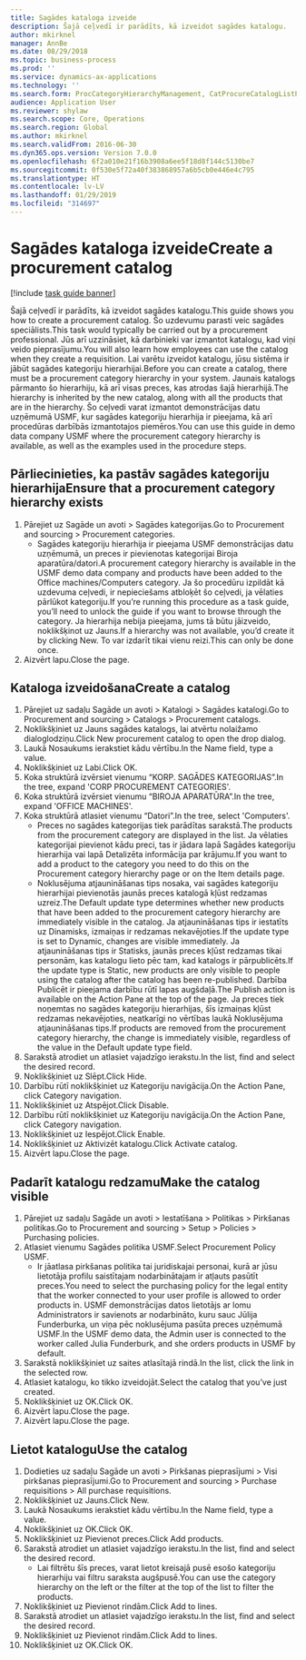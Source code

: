 ```yaml
---
title: Sagādes kataloga izveide
description: Šajā ceļvedī ir parādīts, kā izveidot sagādes katalogu.
author: mkirknel
manager: AnnBe
ms.date: 08/29/2018
ms.topic: business-process
ms.prod: ''
ms.service: dynamics-ax-applications
ms.technology: ''
ms.search.form: ProcCategoryHierarchyManagement, CatProcureCatalogListPage, CatProcureCatalogCreate, CatProcureCatalogEdit, SysPolicyListPage, SysPolicy, CatCatalogPolicyRule, PurchReqTableListPage, PurchReqCreate, PurchReqTable, PurchReqAddItem
audience: Application User
ms.reviewer: shylaw
ms.search.scope: Core, Operations
ms.search.region: Global
ms.author: mkirknel
ms.search.validFrom: 2016-06-30
ms.dyn365.ops.version: Version 7.0.0
ms.openlocfilehash: 6f2a010e21f16b3908a6ee5f18d8f144c5130be7
ms.sourcegitcommit: 0f530e5f72a40f383868957a6b5cb0e446e4c795
ms.translationtype: HT
ms.contentlocale: lv-LV
ms.lasthandoff: 01/29/2019
ms.locfileid: "314697"
---
```

# <a name="create-a-procurement-catalog"></a><span data-ttu-id="078d1-103">Sagādes kataloga izveide</span><span class="sxs-lookup"><span data-stu-id="078d1-103">Create a procurement catalog</span></span>

[!include [task guide banner](../../includes/task-guide-banner.md)]

<span data-ttu-id="078d1-104">Šajā ceļvedī ir parādīts, kā izveidot sagādes katalogu.</span><span class="sxs-lookup"><span data-stu-id="078d1-104">This guide shows you how to create a procurement catalog.</span></span> <span data-ttu-id="078d1-105">Šo uzdevumu parasti veic sagādes speciālists.</span><span class="sxs-lookup"><span data-stu-id="078d1-105">This task would typically be carried out by a procurement professional.</span></span> <span data-ttu-id="078d1-106">Jūs arī uzzināsiet, kā darbinieki var izmantot katalogu, kad viņi veido pieprasījumu.</span><span class="sxs-lookup"><span data-stu-id="078d1-106">You will also learn how employees can use the catalog when they create a requisition.</span></span> <span data-ttu-id="078d1-107">Lai varētu izveidot katalogu, jūsu sistēma ir jābūt sagādes kategoriju hierarhijai.</span><span class="sxs-lookup"><span data-stu-id="078d1-107">Before you can create a catalog, there must be a procurement category hierarchy in your system.</span></span> <span data-ttu-id="078d1-108">Jaunais katalogs pārmanto šo hierarhiju, kā arī visas preces, kas atrodas šajā hierarhijā.</span><span class="sxs-lookup"><span data-stu-id="078d1-108">The hierarchy is inherited by the new catalog, along with all the products that are in the hierarchy.</span></span> <span data-ttu-id="078d1-109">Šo ceļvedi varat izmantot demonstrācijas datu uzņēmumā USMF, kur sagādes kategoriju hierarhija ir pieejama, kā arī procedūras darbībās izmantotajos piemēros.</span><span class="sxs-lookup"><span data-stu-id="078d1-109">You can use this guide in demo data company USMF where the procurement category hierarchy is available, as well as the examples used in the procedure steps.</span></span>


## <a name="ensure-that-a-procurement-category-hierarchy-exists"></a><span data-ttu-id="078d1-110">Pārliecinieties, ka pastāv sagādes kategoriju hierarhija</span><span class="sxs-lookup"><span data-stu-id="078d1-110">Ensure that a procurement category hierarchy exists</span></span>
1. <span data-ttu-id="078d1-111">Pārejiet uz Sagāde un avoti > Sagādes kategorijas.</span><span class="sxs-lookup"><span data-stu-id="078d1-111">Go to Procurement and sourcing > Procurement categories.</span></span>
    * <span data-ttu-id="078d1-112">Sagādes kategoriju hierarhija ir pieejama USMF demonstrācijas datu uzņēmumā, un preces ir pievienotas kategorijai Biroja aparatūra/datori.</span><span class="sxs-lookup"><span data-stu-id="078d1-112">A procurement category hierarchy is available in the USMF demo data company and products have been added to the Office machines/Computers category.</span></span> <span data-ttu-id="078d1-113">Ja šo procedūru izpildāt kā uzdevuma ceļvedi, ir nepieciešams atbloķēt šo ceļvedi, ja vēlaties pārlūkot kategoriju.</span><span class="sxs-lookup"><span data-stu-id="078d1-113">If you’re running this procedure as a task guide, you’ll need to unlock the guide if you want to browse through the category.</span></span> <span data-ttu-id="078d1-114">Ja hierarhija nebija pieejama, jums tā būtu jāizveido, noklikšķinot uz Jauns.</span><span class="sxs-lookup"><span data-stu-id="078d1-114">If a hierarchy was not available, you’d create it by clicking New.</span></span> <span data-ttu-id="078d1-115">To var izdarīt tikai vienu reizi.</span><span class="sxs-lookup"><span data-stu-id="078d1-115">This can only be done once.</span></span>  
2. <span data-ttu-id="078d1-116">Aizvērt lapu.</span><span class="sxs-lookup"><span data-stu-id="078d1-116">Close the page.</span></span>

## <a name="create-a-catalog"></a><span data-ttu-id="078d1-117">Kataloga izveidošana</span><span class="sxs-lookup"><span data-stu-id="078d1-117">Create a catalog</span></span>
1. <span data-ttu-id="078d1-118">Pārejiet uz sadaļu Sagāde un avoti > Katalogi > Sagādes katalogi.</span><span class="sxs-lookup"><span data-stu-id="078d1-118">Go to Procurement and sourcing > Catalogs > Procurement catalogs.</span></span>
2. <span data-ttu-id="078d1-119">Noklikšķiniet uz Jauns sagādes katalogs, lai atvērtu nolaižamo dialoglodziņu.</span><span class="sxs-lookup"><span data-stu-id="078d1-119">Click New procurement catalog to open the drop dialog.</span></span>
3. <span data-ttu-id="078d1-120">Laukā Nosaukums ierakstiet kādu vērtību.</span><span class="sxs-lookup"><span data-stu-id="078d1-120">In the Name field, type a value.</span></span>
4. <span data-ttu-id="078d1-121">Noklikšķiniet uz Labi.</span><span class="sxs-lookup"><span data-stu-id="078d1-121">Click OK.</span></span>
5. <span data-ttu-id="078d1-122">Koka struktūrā izvērsiet vienumu “KORP. SAGĀDES KATEGORIJAS”.</span><span class="sxs-lookup"><span data-stu-id="078d1-122">In the tree, expand 'CORP PROCUREMENT CATEGORIES'.</span></span>
6. <span data-ttu-id="078d1-123">Koka struktūrā izvērsiet vienumu “BIROJA APARATŪRA”.</span><span class="sxs-lookup"><span data-stu-id="078d1-123">In the tree, expand 'OFFICE MACHINES'.</span></span>
7. <span data-ttu-id="078d1-124">Koka struktūrā atlasiet vienumu “Datori”.</span><span class="sxs-lookup"><span data-stu-id="078d1-124">In the tree, select 'Computers'.</span></span>
    * <span data-ttu-id="078d1-125">Preces no sagādes kategorijas tiek parādītas sarakstā.</span><span class="sxs-lookup"><span data-stu-id="078d1-125">The products from the procurement category are displayed in the list.</span></span> <span data-ttu-id="078d1-126">Ja vēlaties kategorijai pievienot kādu preci, tas ir jādara lapā Sagādes kategoriju hierarhija vai lapā Detalizēta informācija par krājumu.</span><span class="sxs-lookup"><span data-stu-id="078d1-126">If you want to add a product to the category you need to do this on the Procurement category hierarchy page or on the Item details page.</span></span>  
    * <span data-ttu-id="078d1-127">Noklusējuma atjaunināšanas tips nosaka, vai sagādes kategoriju hierarhijai pievienotās jaunās preces katalogā kļūst redzamas uzreiz.</span><span class="sxs-lookup"><span data-stu-id="078d1-127">The Default update type determines whether new products that have been added to the procurement category hierarchy are immediately visible in the catalog.</span></span> <span data-ttu-id="078d1-128">Ja atjaunināšanas tips ir iestatīts uz Dinamisks, izmaiņas ir redzamas nekavējoties.</span><span class="sxs-lookup"><span data-stu-id="078d1-128">If the update type is set to Dynamic, changes are visible immediately.</span></span> <span data-ttu-id="078d1-129">Ja atjaunināšanas tips ir Statisks, jaunās preces kļūst redzamas tikai personām, kas katalogu lieto pēc tam, kad katalogs ir pārpublicēts.</span><span class="sxs-lookup"><span data-stu-id="078d1-129">If the update type is Static, new products are only visible to people using the catalog after the catalog has been re-published.</span></span> <span data-ttu-id="078d1-130">Darbība Publicēt ir pieejama darbību rūtī lapas augšdaļā.</span><span class="sxs-lookup"><span data-stu-id="078d1-130">The Publish action is available on the Action Pane at the top of the page.</span></span> <span data-ttu-id="078d1-131">Ja preces tiek noņemtas no sagādes kategoriju hierarhijas, šīs izmaiņas kļūst redzamas nekavējoties, neatkarīgi no vērtības laukā Noklusējuma atjaunināšanas tips.</span><span class="sxs-lookup"><span data-stu-id="078d1-131">If products are removed from the procurement category hierarchy, the change is immediately visible, regardless of the value in the Default update type field.</span></span>  
8. <span data-ttu-id="078d1-132">Sarakstā atrodiet un atlasiet vajadzīgo ierakstu.</span><span class="sxs-lookup"><span data-stu-id="078d1-132">In the list, find and select the desired record.</span></span>
9. <span data-ttu-id="078d1-133">Noklikšķiniet uz Slēpt.</span><span class="sxs-lookup"><span data-stu-id="078d1-133">Click Hide.</span></span>
10. <span data-ttu-id="078d1-134">Darbību rūtī noklikšķiniet uz Kategoriju navigācija.</span><span class="sxs-lookup"><span data-stu-id="078d1-134">On the Action Pane, click Category navigation.</span></span>
11. <span data-ttu-id="078d1-135">Noklikšķiniet uz Atspējot.</span><span class="sxs-lookup"><span data-stu-id="078d1-135">Click Disable.</span></span>
12. <span data-ttu-id="078d1-136">Darbību rūtī noklikšķiniet uz Kategoriju navigācija.</span><span class="sxs-lookup"><span data-stu-id="078d1-136">On the Action Pane, click Category navigation.</span></span>
13. <span data-ttu-id="078d1-137">Noklikšķiniet uz Iespējot.</span><span class="sxs-lookup"><span data-stu-id="078d1-137">Click Enable.</span></span>
14. <span data-ttu-id="078d1-138">Noklikšķiniet uz Aktivizēt katalogu.</span><span class="sxs-lookup"><span data-stu-id="078d1-138">Click Activate catalog.</span></span>
15. <span data-ttu-id="078d1-139">Aizvērt lapu.</span><span class="sxs-lookup"><span data-stu-id="078d1-139">Close the page.</span></span>

## <a name="make-the-catalog-visible"></a><span data-ttu-id="078d1-140">Padarīt katalogu redzamu</span><span class="sxs-lookup"><span data-stu-id="078d1-140">Make the catalog visible</span></span>
1. <span data-ttu-id="078d1-141">Pārejiet uz sadaļu Sagāde un avoti > Iestatīšana > Politikas > Pirkšanas politikas.</span><span class="sxs-lookup"><span data-stu-id="078d1-141">Go to Procurement and sourcing > Setup > Policies > Purchasing policies.</span></span>
2. <span data-ttu-id="078d1-142">Atlasiet vienumu Sagādes politika USMF.</span><span class="sxs-lookup"><span data-stu-id="078d1-142">Select Procurement Policy USMF.</span></span>
    * <span data-ttu-id="078d1-143">Ir jāatlasa pirkšanas politika tai juridiskajai personai, kurā ar jūsu lietotāja profilu saistītajam nodarbinātajam ir atļauts pasūtīt preces.</span><span class="sxs-lookup"><span data-stu-id="078d1-143">You need to select the purchasing policy for the legal entity that the worker connected to your user profile is allowed to order products in.</span></span> <span data-ttu-id="078d1-144">USMF demonstrācijas datos lietotājs ar lomu Administrators ir savienots ar nodarbināto, kuru sauc Jūlija Funderburka, un viņa pēc noklusējuma pasūta preces uzņēmumā USMF.</span><span class="sxs-lookup"><span data-stu-id="078d1-144">In the USMF demo data, the Admin user is connected to the worker called Julia Funderburk, and she orders products in USMF by default.</span></span>  
3. <span data-ttu-id="078d1-145">Sarakstā noklikšķiniet uz saites atlasītajā rindā.</span><span class="sxs-lookup"><span data-stu-id="078d1-145">In the list, click the link in the selected row.</span></span>
4. <span data-ttu-id="078d1-146">Atlasiet katalogu, ko tikko izveidojāt.</span><span class="sxs-lookup"><span data-stu-id="078d1-146">Select the catalog that you’ve just created.</span></span>
5. <span data-ttu-id="078d1-147">Noklikšķiniet uz OK.</span><span class="sxs-lookup"><span data-stu-id="078d1-147">Click OK.</span></span>
6. <span data-ttu-id="078d1-148">Aizvērt lapu.</span><span class="sxs-lookup"><span data-stu-id="078d1-148">Close the page.</span></span>
7. <span data-ttu-id="078d1-149">Aizvērt lapu.</span><span class="sxs-lookup"><span data-stu-id="078d1-149">Close the page.</span></span>

## <a name="use-the-catalog"></a><span data-ttu-id="078d1-150">Lietot katalogu</span><span class="sxs-lookup"><span data-stu-id="078d1-150">Use the catalog</span></span>
1. <span data-ttu-id="078d1-151">Dodieties uz sadaļu Sagāde un avoti > Pirkšanas pieprasījumi > Visi pirkšanas pieprasījumi.</span><span class="sxs-lookup"><span data-stu-id="078d1-151">Go to Procurement and sourcing > Purchase requisitions > All purchase requisitions.</span></span>
2. <span data-ttu-id="078d1-152">Noklikšķiniet uz Jauns.</span><span class="sxs-lookup"><span data-stu-id="078d1-152">Click New.</span></span>
3. <span data-ttu-id="078d1-153">Laukā Nosaukums ierakstiet kādu vērtību.</span><span class="sxs-lookup"><span data-stu-id="078d1-153">In the Name field, type a value.</span></span>
4. <span data-ttu-id="078d1-154">Noklikšķiniet uz OK.</span><span class="sxs-lookup"><span data-stu-id="078d1-154">Click OK.</span></span>
5. <span data-ttu-id="078d1-155">Noklikšķiniet uz Pievienot preces.</span><span class="sxs-lookup"><span data-stu-id="078d1-155">Click Add products.</span></span>
6. <span data-ttu-id="078d1-156">Sarakstā atrodiet un atlasiet vajadzīgo ierakstu.</span><span class="sxs-lookup"><span data-stu-id="078d1-156">In the list, find and select the desired record.</span></span>
    * <span data-ttu-id="078d1-157">Lai filtrētu šīs preces, varat lietot kreisajā pusē esošo kategoriju hierarhiju vai filtru saraksta augšpusē.</span><span class="sxs-lookup"><span data-stu-id="078d1-157">You can use the category hierarchy on the left or the filter at the top of the list to filter the products.</span></span>  
7. <span data-ttu-id="078d1-158">Noklikšķiniet uz Pievienot rindām.</span><span class="sxs-lookup"><span data-stu-id="078d1-158">Click Add to lines.</span></span>
8. <span data-ttu-id="078d1-159">Sarakstā atrodiet un atlasiet vajadzīgo ierakstu.</span><span class="sxs-lookup"><span data-stu-id="078d1-159">In the list, find and select the desired record.</span></span>
9. <span data-ttu-id="078d1-160">Noklikšķiniet uz Pievienot rindām.</span><span class="sxs-lookup"><span data-stu-id="078d1-160">Click Add to lines.</span></span>
10. <span data-ttu-id="078d1-161">Noklikšķiniet uz OK.</span><span class="sxs-lookup"><span data-stu-id="078d1-161">Click OK.</span></span>

